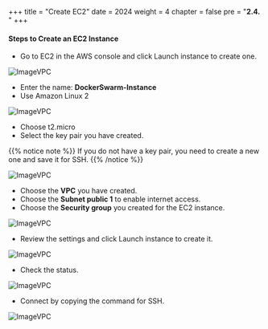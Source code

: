 +++
title = "Create EC2"
date = 2024
weight = 4
chapter = false
pre = "<b>2.4. </b>"
+++



#### Steps to Create an EC2 Instance

- Go to EC2 in the AWS console and click Launch instance to create one.

![ImageVPC](/images/2-Preparetion/4-EC2/Preparation-EC2-img1.png?width=50pc)

- Enter the name: **DockerSwarm-Instance**
- Use Amazon Linux 2

![ImageVPC](/images/2-Preparetion/4-EC2/Preparation-EC2-img2.png?width=40pc)

- Choose t2.micro
- Select the key pair you have created.

{{% notice note %}}
If you do not have a key pair, you need to create a new one and save it for SSH.
{{% /notice %}}

![ImageVPC](/images/2-Preparetion/4-EC2/Preparation-EC2-img3.png?width=40pc)

- Choose the **VPC** you have created.
- Choose the **Subnet public 1** to enable internet access.
- Choose the **Security group** you created for the EC2 instance.

![ImageVPC](/images/2-Preparetion/4-EC2/Preparation-EC2-img4.png?width=40pc)

- Review the settings and click Launch instance to create it.

![ImageVPC](/images/2-Preparetion/4-EC2/Preparation-EC2-img5.png?width=50pc)

- Check the status.

![ImageVPC](/images/2-Preparetion/4-EC2/Preparation-EC2-img6.png?width=50pc)

- Connect by copying the command for SSH.

![ImageVPC](/images/2-Preparetion/4-EC2/Preparation-EC2-img7.png?width=50pc)
